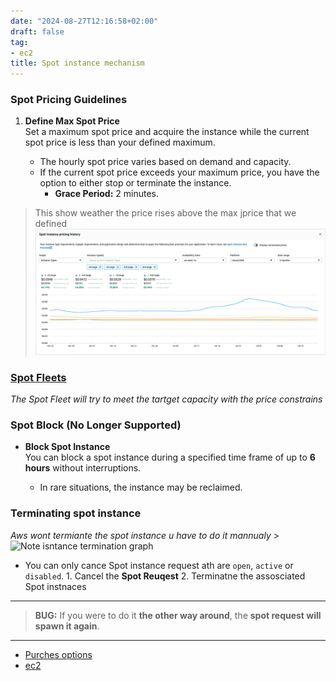 ```yaml
---
date: "2024-08-27T12:16:58+02:00"
draft: false
tag:
- ec2
title: Spot instance mechanism
---
```


### Spot Pricing Guidelines

1.  **Define Max Spot Price**  
    Set a maximum spot price and acquire the instance while the current
    spot price is less than your defined maximum.

    -   The hourly spot price varies based on demand and capacity.
    -   If the current spot price exceeds your maximum price, you have
        the option to either stop or terminate the instance.
        -   **Grace Period:** 2 minutes.

> This show weather the price rises above the max jprice that we defined
> ![Pricing](/static/spot-instance-pricing-history_visual.png)

### [Spot Fleets](/sysops_aws_cert/ec2_instances/spot_fleets)

*The Spot Fleet will try to meet the tartget capacity with the price
constrains*

### Spot Block (No Longer Supported)

-   **Block Spot Instance**  
    You can block a spot instance during a specified time frame of up to
    **6 hours** without interruptions.

    -   In rare situations, the instance may be reclaimed.

### Terminating spot instance

*Aws wont termiante the spot instance u have to do it mannualy* \>![Note
isntance termination graph](/static/spot_instance_termination_visual.png)
- You can only cance Spot instance request ath are `open`, `active` or
`disabled`. 1. Cancel the **Spot Reuqest** 2. Terminatne the assosciated
Spot instnaces

------------------------------------------------------------------------

> **BUG:** If you were to do it **the other way around**, the **spot
> request will spawn it again**.

------------------------------------------------------------------------

-   [Purches
    options](/sysops_aws_cert/ec2_instances/ec2_purches_options)
-   [ec2](/sysops_aws_cert/ec2_instances/ec2_instance)
